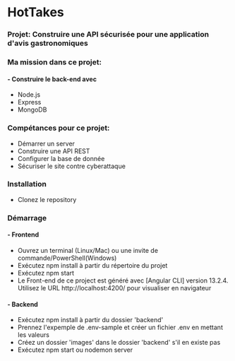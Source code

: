# HotTakes

### Projet: Construire une API sécurisée pour une application d'avis gastronomiques
### Ma mission dans ce projet: 
#### - Construire le back-end avec 
<ul>
<li> Node.js </li>
<li> Express </li>
<li> MongoDB </li>
</ul>

### Compétances pour ce projet:
<ul>
<li> Démarrer un server </li>
<li> Construire une API REST </li>
<li> Configurer la base de donnée </li>
<li> Sécuriser le site contre cyberattaque </li>
</ul>

### Installation
- Clonez le repository

### Démarrage
<h4> - Frontend </h4>
<ul>
<li>Ouvrez un terminal (Linux/Mac) ou une invite de commande/PowerShell(Windows)</li>
<li>Exécutez npm install à partir du répertoire du projet</li>
<li>Exécutez npm start</li>
<li>Le Front-end de ce project est généré avec [Angular CLI] version 13.2.4.</br> Utilisez le URL http://localhost:4200/ pour visualiser en navigateur</li>
</ul>
<h4> - Backend </h4>
<ul>
<li>Exécutez npm install à partir du dossier 'backend'</li>
<li>Prennez l'expemple de .env-sample et créer un fichier .env en mettant les valeurs</li>
<li>Créez un dossier 'images' dans le dossier 'backend' s'il en existe pas</li>
<li>Exécutez npm start ou nodemon server</li>
</ul>

